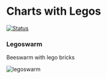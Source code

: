 # Charts with Legos

[![Status](https://img.shields.io/badge/status-in%20progress-orange.svg)](https://GitHub.com/Naereen/StrapDown.js/graphs/commit-activity)

### Legoswarm

Beeswarm with lego bricks

![legoswarm](coverimage.gif)


